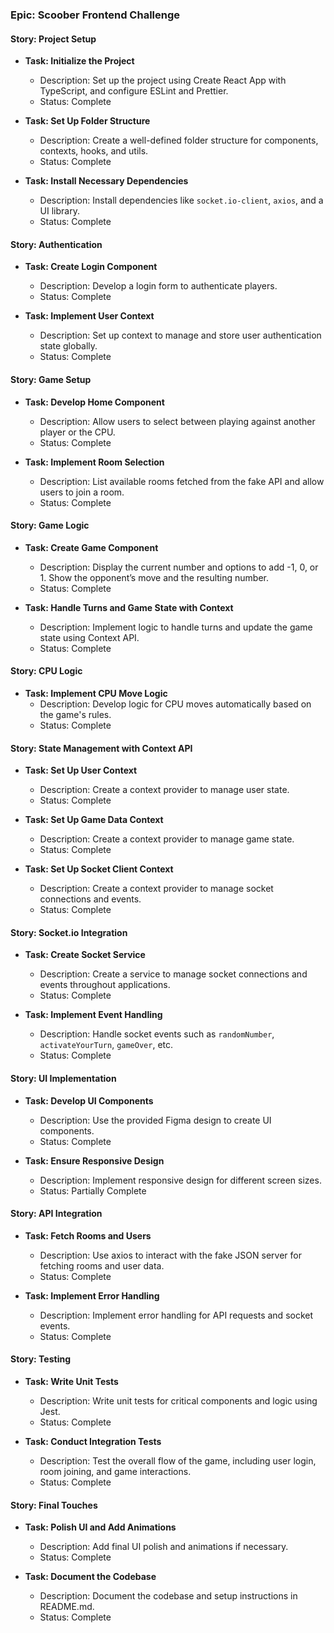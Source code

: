 ### Epic: Scoober Frontend Challenge

#### Story: Project Setup
- **Task: Initialize the Project**
    - Description: Set up the project using Create React App with TypeScript, and configure ESLint and Prettier.
    - Status: Complete

- **Task: Set Up Folder Structure**
    - Description: Create a well-defined folder structure for components, contexts, hooks, and utils.
    - Status: Complete

- **Task: Install Necessary Dependencies**
    - Description: Install dependencies like `socket.io-client`, `axios`, and a UI library.
    - Status: Complete

#### Story: Authentication
- **Task: Create Login Component**
    - Description: Develop a login form to authenticate players.
    - Status: Complete

- **Task: Implement User Context**
    - Description: Set up context to manage and store user authentication state globally.
    - Status: Complete

#### Story: Game Setup
- **Task: Develop Home Component**
    - Description: Allow users to select between playing against another player or the CPU.
    - Status: Complete

- **Task: Implement Room Selection**
    - Description: List available rooms fetched from the fake API and allow users to join a room.
    - Status: Complete

#### Story: Game Logic
- **Task: Create Game Component**
    - Description: Display the current number and options to add -1, 0, or 1. Show the opponent’s move and the resulting number.
    - Status: Complete

- **Task: Handle Turns and Game State with Context**
    - Description: Implement logic to handle turns and update the game state using Context API.
    - Status: Complete

#### Story: CPU Logic
- **Task: Implement CPU Move Logic**
    - Description: Develop logic for CPU moves automatically based on the game's rules.
    - Status: Complete

#### Story: State Management with Context API
- **Task: Set Up User Context**
    - Description: Create a context provider to manage user state.
    - Status: Complete

- **Task: Set Up Game Data Context**
    - Description: Create a context provider to manage game state.
    - Status: Complete

- **Task: Set Up Socket Client Context**
    - Description: Create a context provider to manage socket connections and events.
    - Status: Complete

#### Story: Socket.io Integration
- **Task: Create Socket Service**
    - Description: Create a service to manage socket connections and events throughout applications.
    - Status: Complete

- **Task: Implement Event Handling**
    - Description: Handle socket events such as `randomNumber`, `activateYourTurn`, `gameOver`, etc.
    - Status: Complete

#### Story: UI Implementation
- **Task: Develop UI Components**
    - Description: Use the provided Figma design to create UI components.
    - Status: Complete

- **Task: Ensure Responsive Design**
    - Description: Implement responsive design for different screen sizes.
    - Status: Partially Complete

#### Story: API Integration
- **Task: Fetch Rooms and Users**
    - Description: Use axios to interact with the fake JSON server for fetching rooms and user data.
    - Status: Complete

- **Task: Implement Error Handling**
    - Description: Implement error handling for API requests and socket events.
    - Status: Complete

#### Story: Testing
- **Task: Write Unit Tests**
    - Description: Write unit tests for critical components and logic using Jest.
    - Status: Complete

- **Task: Conduct Integration Tests**
    - Description: Test the overall flow of the game, including user login, room joining, and game interactions.
    - Status: Complete

#### Story: Final Touches
- **Task: Polish UI and Add Animations**
    - Description: Add final UI polish and animations if necessary.
    - Status: Complete

- **Task: Document the Codebase**
    - Description: Document the codebase and setup instructions in README.md.
    - Status: Complete

